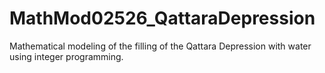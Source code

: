 # MathMod02526_QattaraDepression
Mathematical modeling of the filling of the Qattara Depression with water using integer programming.

